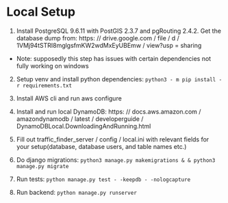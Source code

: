 # Local Setup

1. Install PostgreSQL 9.6.11 with PostGIS 2.3.7 and pgRouting 2.4.2. Get the database dump from: https: // drive.google.com / file / d / 1VMj94tSTRI8mglgsfmKW2wdMxEyUBEmw / view?usp = sharing
* Note: supposedly this step has issues with certain dependencies not fully working on windows

2. Setup venv and install python dependencies: `python3 - m pip install - r requirements.txt`

3. Install AWS cli and run aws configure

3. Install and run local DynamoDB: https: // docs.aws.amazon.com / amazondynamodb / latest / developerguide / DynamoDBLocal.DownloadingAndRunning.html

4. Fill out traffic_finder_server / config / local.ini with relevant fields for your setup(database, database users, and table names etc.)

5. Do django migrations: `python3 manage.py makemigrations & & python3 manage.py migrate`

6. Run tests: `python manage.py test - -keepdb - -nologcapture`

7. Run backend: `python manage.py runserver`
